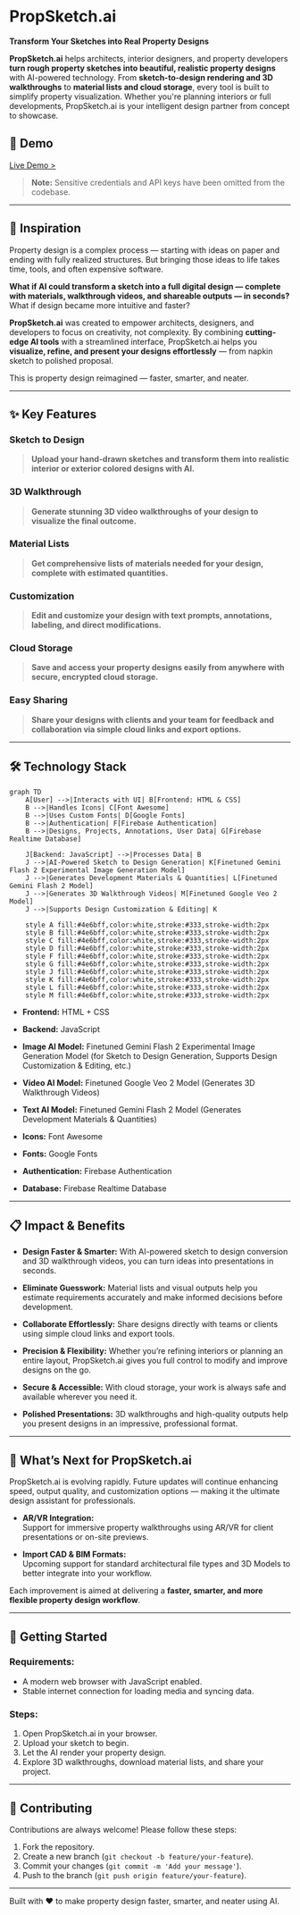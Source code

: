 # **PropSketch.ai**

**Transform Your Sketches into Real Property Designs**

**PropSketch.ai** helps architects, interior designers, and property developers **turn rough property sketches into beautiful, realistic property designs** with AI-powered technology. From **sketch-to-design rendering and 3D walkthroughs** to **material lists and cloud storage**, every tool is built to simplify property visualization. Whether you're planning interiors or full developments, PropSketch.ai is your intelligent design partner from concept to showcase.

## 🚀 **Demo**

[Live Demo >](https://propsketch-ai.web.app/)

> **Note:** Sensitive credentials and API keys have been omitted from the codebase.

---

## 🎯 **Inspiration**

Property design is a complex process — starting with ideas on paper and ending with fully realized structures. But bringing those ideas to life takes time, tools, and often expensive software.

**What if AI could transform a sketch into a full digital design — complete with materials, walkthrough videos, and shareable outputs — in seconds?** What if design became more intuitive and faster?

**PropSketch.ai** was created to empower architects, designers, and developers to focus on creativity, not complexity. By combining **cutting-edge AI tools** with a streamlined interface, PropSketch.ai helps you **visualize, refine, and present your designs effortlessly** — from napkin sketch to polished proposal.

This is property design reimagined — faster, smarter, and neater.

---

## ✨ **Key Features**  

### **Sketch to Design**  

> **Upload your hand-drawn sketches and transform them into realistic interior or exterior colored designs with AI.**

### **3D Walkthrough**  

> **Generate stunning 3D video walkthroughs of your design to visualize the final outcome.**

### **Material Lists**  

> **Get comprehensive lists of materials needed for your design, complete with estimated quantities.**

### **Customization**  

> **Edit and customize your design with text prompts, annotations, labeling, and direct modifications.**

### **Cloud Storage**  

> **Save and access your property designs easily from anywhere with secure, encrypted cloud storage.**

### **Easy Sharing**  

> **Share your designs with clients and your team for feedback and collaboration via simple cloud links and export options.**

---

## 🛠️ **Technology Stack**

```mermaid
graph TD
    A[User] -->|Interacts with UI| B[Frontend: HTML & CSS]
    B -->|Handles Icons| C[Font Awesome]
    B -->|Uses Custom Fonts| D[Google Fonts]
    B -->|Authentication| F[Firebase Authentication]
    B -->|Designs, Projects, Annotations, User Data| G[Firebase Realtime Database]

    J[Backend: JavaScript] -->|Processes Data| B
    J -->|AI-Powered Sketch to Design Generation| K[Finetuned Gemini Flash 2 Experimental Image Generation Model]
    J -->|Generates Development Materials & Quantities| L[Finetuned Gemini Flash 2 Model]
    J -->|Generates 3D Walkthrough Videos| M[Finetuned Google Veo 2 Model]
    J -->|Supports Design Customization & Editing| K

    style A fill:#4e6bff,color:white,stroke:#333,stroke-width:2px
    style B fill:#4e6bff,color:white,stroke:#333,stroke-width:2px
    style C fill:#4e6bff,color:white,stroke:#333,stroke-width:2px
    style D fill:#4e6bff,color:white,stroke:#333,stroke-width:2px
    style F fill:#4e6bff,color:white,stroke:#333,stroke-width:2px
    style G fill:#4e6bff,color:white,stroke:#333,stroke-width:2px
    style J fill:#4e6bff,color:white,stroke:#333,stroke-width:2px
    style K fill:#4e6bff,color:white,stroke:#333,stroke-width:2px
    style L fill:#4e6bff,color:white,stroke:#333,stroke-width:2px
    style M fill:#4e6bff,color:white,stroke:#333,stroke-width:2px
```

- **Frontend:** HTML + CSS  

- **Backend:** JavaScript  

- **Image AI Model:** Finetuned Gemini Flash 2 Experimental Image Generation Model (for Sketch to Design Generation, Supports Design Customization & Editing, etc.)

- **Video AI Model:** Finetuned Google Veo 2 Model (Generates 3D Walkthrough Videos)

- **Text AI Model:** Finetuned Gemini Flash 2 Model (Generates Development Materials & Quantities)

- **Icons:** Font Awesome  

- **Fonts:** Google Fonts  

- **Authentication:** Firebase Authentication 
 
- **Database:** Firebase Realtime Database  

---

## 📋 **Impact & Benefits**

- **Design Faster & Smarter:** With AI-powered sketch to design conversion and 3D walkthrough videos, you can turn ideas into presentations in seconds.

- **Eliminate Guesswork:** Material lists and visual outputs help you estimate requirements accurately and make informed decisions before development.

- **Collaborate Effortlessly:** Share designs directly with teams or clients using simple cloud links and export tools.

- **Precision & Flexibility:** Whether you’re refining interiors or planning an entire layout, PropSketch.ai gives you full control to modify and improve designs on the go.

- **Secure & Accessible:** With cloud storage, your work is always safe and available wherever you need it.

- **Polished Presentations:** 3D walkthroughs and high-quality outputs help you present designs in an impressive, professional format.

---

## 🔮 **What’s Next for PropSketch.ai**

PropSketch.ai is evolving rapidly. Future updates will continue enhancing speed, output quality, and customization options — making it the ultimate design assistant for professionals.

- **AR/VR Integration:**  
  Support for immersive property walkthroughs using AR/VR for client presentations or on-site previews.

- **Import CAD & BIM Formats:**  
  Upcoming support for standard architectural file types and 3D Models to better integrate into your workflow.

Each improvement is aimed at delivering a **faster, smarter, and more flexible property design workflow**.

---

## 🚀 Getting Started

### Requirements:
- A modern web browser with JavaScript enabled.
- Stable internet connection for loading media and syncing data.

### Steps:
1. Open PropSketch.ai in your browser.  
2. Upload your sketch to begin.  
3. Let the AI render your property design.  
4. Explore 3D walkthroughs, download material lists, and share your project.

---

## 🤝 **Contributing**  

Contributions are always welcome! Please follow these steps:

1. Fork the repository.  
2. Create a new branch (`git checkout -b feature/your-feature`).  
3. Commit your changes (`git commit -m 'Add your message'`).  
4. Push to the branch (`git push origin feature/your-feature`).  

---

Built with ❤️ to make property design faster, smarter, and neater using AI.
